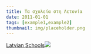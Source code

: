```yaml
---
title: Τα σχολεία στη Λετονία
date: 2011-01-01
tags: [example1,example2]
thumbnail: img/placeholder.png
---
```

[Latvian Schools](https://www.dropbox.com/home/athina/Schools%20in%20Latvia)![](http://www.montgomeryschoolsmd.org/uploadedImages/schools/tildenms/homepage/schoolbus.jpg)
